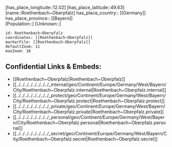 ﻿---
location: [49.63,12.02] 
mapzoom: [7,12] 
mapmarker: city 
type: City
tags:
- geo/City


SpocWebEntityId: 33851
isDeleted: false
confidential: public

---
[has_place_longitude::12.02] 
[has_place_latitude::49.63] 
[name::Roethenbach~Oberpfalz] 
has_place_country:: [[Germany]]  
has_place_province:: [[Bayern]]  
[Population::] 
[Unknown::] 


```leaflet
id: Roethenbach~Oberpfalz
coordinates: [[Roethenbach~Oberpfalz]] 
markerFile: [[Roethenbach~Oberpfalz]] 
defaultZoom: 11 
maxZoom: 18
```


## Confidential Links & Embeds: 
- [[Roethenbach~Oberpfalz|Roethenbach~Oberpfalz]]  
- [[../../../../../../../../_internal/geo/Continent/Europe/Germany/West/Bayern/City/Roethenbach~Oberpfalz.internal|Roethenbach~Oberpfalz.internal]] 
- [[../../../../../../../../_protect/geo/Continent/Europe/Germany/West/Bayern/City/Roethenbach~Oberpfalz.protect|Roethenbach~Oberpfalz.protect]] 
- [[../../../../../../../../_private/geo/Continent/Europe/Germany/West/Bayern/City/Roethenbach~Oberpfalz.private|Roethenbach~Oberpfalz.private]] 
- [[../../../../../../../../_personal/geo/Continent/Europe/Germany/West/Bayern/City/Roethenbach~Oberpfalz.personal|Roethenbach~Oberpfalz.personal]] 
- [[../../../../../../../../_secret/geo/Continent/Europe/Germany/West/Bayern/City/Roethenbach~Oberpfalz.secret|Roethenbach~Oberpfalz.secret]] 
